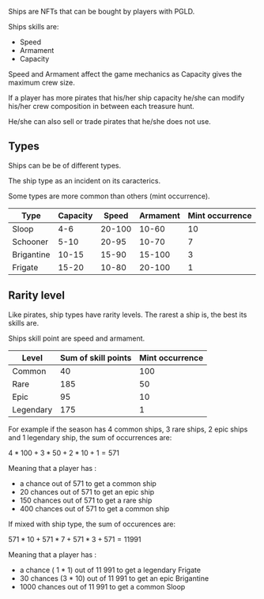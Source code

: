 Ships are NFTs that can be bought by players with PGLD.

Ships skills are:
- Speed
- Armament
- Capacity

Speed and Armament affect the game mechanics as Capacity gives the maximum crew size.

If a player has more pirates that his/her ship capacity he/she can modify his/her crew composition in between each treasure hunt.

He/she can also sell or trade pirates that he/she does not use.

## Types

Ships can be be of different types.

The ship type as an incident on its caracterics. 

Some types are more common than others (mint occurrence).

| Type       	| Capacity 	| Speed  	| Armament 	| Mint occurrence 	|
|------------	|----------	|--------	|----------	|-----------------	|
| Sloop      	| 4-6      	| 20-100 	| 10-60    	| 10              	|
| Schooner   	| 5-10     	| 20-95 	| 10-70    	| 7               	|
| Brigantine 	| 10-15    	| 15-90 	| 15-100   	| 3               	|
| Frigate    	| 15-20    	| 10-80  	| 20-100   	| 1               	|

## Rarity level

Like pirates, ship types have rarity levels. The rarest a ship is, the best its skills are.

Ships skill point are speed and armament.

| Level     | Sum of skill points | Mint occurrence|
|-----------|---------------------|----------------|
| Common    | 40                  | 100            |
| Rare      | 185                 | 50             |
| Epic      | 95                  | 10             |
| Legendary | 175                 | 1              |


For example if the season has 4 common ships, 3 rare ships, 2 epic ships and 1 legendary ship, the sum of occurrences are:

$4 * 100 + 3 * 50 + 2 * 10 + 1 = 571$

Meaning that a player has :
- a chance out of 571 to get a common ship
- 20 chances out of 571 to get an epic ship
- 150 chances out of 571 to get a rare ship
- 400 chances out of 571 to get a common ship

If mixed with ship type, the sum of occurences are:

$571 * 10 + 571 * 7 + 571 * 3 + 571 = 11 991$

Meaning that a player has :
- a chance ( 1 * 1) out of 11 991 to get a legendary Frigate
- 30 chances (3 * 10) out of 11 991 to get an epic Brigantine
- 1000 chances out of 11 991 to get a common Sloop